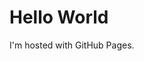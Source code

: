 <!DOCTYPE html>
<html>
<body>
<h1>Hello World</h1>
<p>I'm hosted  with GitHub Pages.</p>
</body>
</html>
